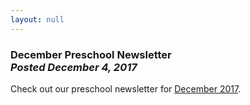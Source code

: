 ```yaml
---
layout: null
---
```


<h3 class="ui header">
  December Preschool Newsletter
  <div class="sub header">
    <i>Posted December 4, 2017</i>
  </div>
</h3>

Check out our preschool newsletter for
<a href="{{ site.baseurl }}/assets/newsletters/COH_December_2017_Newsletter.pdf">December 2017</a>.
